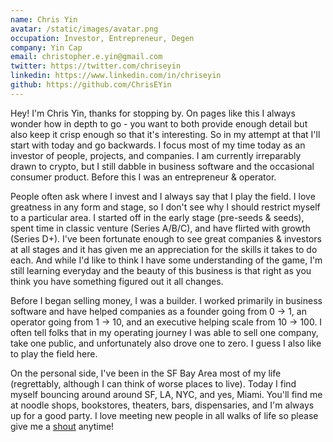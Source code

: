 ```yaml
---
name: Chris Yin
avatar: /static/images/avatar.png
occupation: Investor, Entrepreneur, Degen
company: Yin Cap
email: christopher.e.yin@gmail.com
twitter: https://twitter.com/chriseyin
linkedin: https://www.linkedin.com/in/chriseyin
github: https://github.com/ChrisEYin
---
```


Hey! I'm Chris Yin, thanks for stopping by. On pages like this I always wonder how in depth to go - you want to both provide enough detail but also keep it crisp enough so that it's interesting. So in my attempt at that I'll start with today and go backwards. I focus most of my time today as an investor of people, projects, and companies. I am currently irreparably drawn to crypto, but I still dabble in business software and the occasional consumer product. Before this I was an entrepreneur & operator.

People often ask where I invest and I always say that I play the field. I love greatness in any form and stage, so I don't see why I should restrict myself to a particular area. I started off in the early stage (pre-seeds & seeds), spent time in classic venture (Series A/B/C), and have flirted with growth (Series D+). I've been fortunate enough to see great companies & investors at all stages and it has given me an appreciation for the skills it takes to do each. And while I'd like to think I have some understanding of the game, I'm still learning everyday and the beauty of this business is that right as you think you have something figured out it all changes.

Before I began selling money, I was a builder. I worked primarily in business software and have helped companies as a founder going from 0 -> 1, an operator going from 1 -> 10, and an executive helping scale from 10 -> 100. I often tell folks that in my operating journey I was able to sell one company, take one public, and unfortunately also drove one to zero. I guess I also like to play the field here.

On the personal side, I've been in the SF Bay Area most of my life (regrettably, although I can think of worse places to live). Today I find myself bouncing around around SF, LA, NYC, and yes, Miami. You'll find me at noodle shops, bookstores, theaters, bars, dispensaries, and I'm always up for a good party. I love meeting new people in all walks of life so please give me a [shout](http://www.twitter.com/chriseyin) anytime!